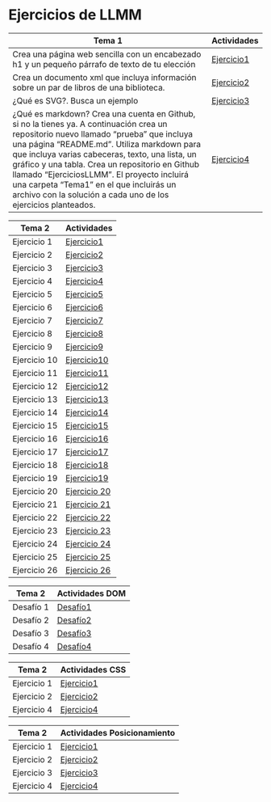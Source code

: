 # Ejercicios de LLMM

Tema 1 | Actividades
---------------------------------- | -----------------------------------
Crea una página web sencilla con un encabezado h1 y un pequeño párrafo de texto de tu elección | [Ejercicio1](tema1/ej1.html)
Crea un documento xml que incluya información sobre un par de libros de una biblioteca. | [Ejercicio2](tema1/ej2.xml)
¿Qué es SVG?. Busca un ejemplo | [Ejercicio3](tema1/ej3.html)
¿Qué es markdown? Crea una cuenta en Github, si no la tienes ya. A continuación crea un repositorio nuevo llamado “prueba” que incluya una página “README.md”. Utiliza markdown para que incluya varias cabeceras, texto, una lista, un gráfico y una tabla.  Crea un repositorio en Github llamado “EjerciciosLLMM”. El proyecto incluirá una carpeta “Tema1” en el que incluirás un archivo con la solución a cada uno de los ejercicios planteados. | [Ejercicio4](tema1/ej4/README.md)


Tema 2 | Actividades
---------------------------------- | -----------------------------------
Ejercicio 1 | [Ejercicio1](tema2/ej1.html)
Ejercicio 2 | [Ejercicio2](tema2/ej2.html)
Ejercicio 3 | [Ejercicio3](tema2/ej3.html)
Ejercicio 4 | [Ejercicio4](tema2/ej4.html)
Ejercicio 5 | [Ejercicio5](tema2/ej5)
Ejercicio 6 | [Ejercicio6](tema2/ejercicio6)
Ejercicio 7 | [Ejercicio7](tema2/ejercicio7)
Ejercicio 8 | [Ejercicio8](tema2/ej8.html)
Ejercicio 9 | [Ejercicio9](tema2/ejercicio9)
Ejercicio 10 | [Ejercicio10](tema2/ejercicio10)
Ejercicio 11 | [Ejercicio11](tema2/ejercicio11)
Ejercicio 12 | [Ejercicio12](tema2/ejercicio12)
Ejercicio 13 | [Ejercicio13](tema2/ejercicio13)
Ejercicio 14 | [Ejercicio14](tema2/ejercicio14)
Ejercicio 15 | [Ejercicio15](tema2/ejercicio15)
Ejercicio 16 | [Ejercicio16](tema2/ejercicio16)
Ejercicio 17 | [Ejercicio17](tema2/ejercicio17)
Ejercicio 18 | [Ejercicio18](tema2/ejercicio18)
Ejercicio 19 | [Ejercicio19](tema2/ejercicio19)
Ejercicio 20 | [Ejercicio 20](tema2/ejercicio20)
Ejercicio 21 | [Ejercicio 21](tema2/ejercicio21)
Ejercicio 22 | [Ejercicio 22](tema2/ejercicio22)
Ejercicio 23 | [Ejercicio 23](tema2/ejercicio23/ejercicio23.html)
Ejercicio 24 | [Ejercicio 24](tema2/ejercicio24/ejercicio24.html)
Ejercicio 25 | [Ejercicio 25](tema2/ejercicio25/ejercicio25.html)
Ejercicio 26 | [Ejercicio 26](tema2/ejercicio26)

Tema 2 | Actividades DOM
---------------------------------- | -----------------------------------
Desafío 1 | [Desafío1](tema2/DOM/desafioDOM1.html)
Desafío 2 | [Desafío2](tema2/DOM/desafioDOM2.html)
Desafío 3 | [Desafío3](tema2/DOM/desafioDOM3.html)
Desafío 4 | [Desafío4](tema2/DOM/desafioDOM4.html)

Tema 2 | Actividades CSS
---------------------------------- | -----------------------------------
Ejercicio 1 | [Ejercicio1](tema2/ejerciciosCSS/ejercicio1)
Ejercicio 2 | [Ejercicio2](tema2/ejerciciosCSS/ejercicio2)
Ejercicio 4 | [Ejercicio4](tema2/ejerciciosCSS/ejercicio4)

Tema 2 | Actividades Posicionamiento
---------------------------------- | -----------------------------------
Ejercicio 1 | [Ejercicio1](tema2/ejerciciosCSS/ejercicios_posicionamientos/ejercicio1)
Ejercicio 2 | [Ejercicio2](tema2/ejerciciosCSS/ejercicios_posicionamientos/ejercicio2)
Ejercicio 3 | [Ejercicio3](tema2/ejerciciosCSS/ejercicios_posicionamientos/ejercicio3)
Ejercicio 4 | [Ejercicio4](tema2/ejerciciosCSS/ejercicios_posicionamientos/ejercicio4)
